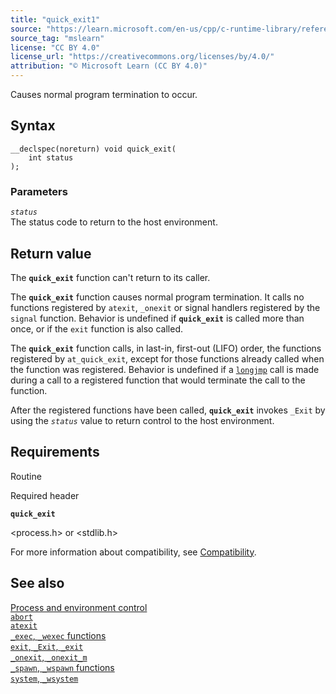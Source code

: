 ```yaml
---
title: "quick_exit1"
source: "https://learn.microsoft.com/en-us/cpp/c-runtime-library/reference/quick-exit1?view=msvc-170"
source_tag: "mslearn"
license: "CC BY 4.0"
license_url: "https://creativecommons.org/licenses/by/4.0/"
attribution: "© Microsoft Learn (CC BY 4.0)"
---
```

Causes normal program termination to occur.

## Syntax

```
__declspec(noreturn) void quick_exit(
    int status
);
```

### Parameters

_`status`_  
The status code to return to the host environment.

## Return value

The **`quick_exit`** function can't return to its caller.

The **`quick_exit`** function causes normal program termination. It calls no functions registered by `atexit`, `_onexit` or signal handlers registered by the `signal` function. Behavior is undefined if **`quick_exit`** is called more than once, or if the `exit` function is also called.

The **`quick_exit`** function calls, in last-in, first-out (LIFO) order, the functions registered by `at_quick_exit`, except for those functions already called when the function was registered. Behavior is undefined if a [`longjmp`](https://learn.microsoft.com/en-us/cpp/c-runtime-library/reference/longjmp?view=msvc-170) call is made during a call to a registered function that would terminate the call to the function.

After the registered functions have been called, **`quick_exit`** invokes `_Exit` by using the _`status`_ value to return control to the host environment.

## Requirements

Routine

Required header

**`quick_exit`**

<process.h> or <stdlib.h>

For more information about compatibility, see [Compatibility](https://learn.microsoft.com/en-us/cpp/c-runtime-library/compatibility?view=msvc-170).

## See also

[Process and environment control](https://learn.microsoft.com/en-us/cpp/c-runtime-library/process-and-environment-control?view=msvc-170)  
[`abort`](https://learn.microsoft.com/en-us/cpp/c-runtime-library/reference/abort?view=msvc-170)  
[`atexit`](https://learn.microsoft.com/en-us/cpp/c-runtime-library/reference/atexit?view=msvc-170)  
[`_exec`, `_wexec` functions](https://learn.microsoft.com/en-us/cpp/c-runtime-library/exec-wexec-functions?view=msvc-170)  
[`exit`, `_Exit`, `_exit`](https://learn.microsoft.com/en-us/cpp/c-runtime-library/reference/exit-exit-exit?view=msvc-170)  
[`_onexit`, `_onexit_m`](https://learn.microsoft.com/en-us/cpp/c-runtime-library/reference/onexit-onexit-m?view=msvc-170)  
[`_spawn`, `_wspawn` functions](https://learn.microsoft.com/en-us/cpp/c-runtime-library/spawn-wspawn-functions?view=msvc-170)  
[`system`, `_wsystem`](https://learn.microsoft.com/en-us/cpp/c-runtime-library/reference/system-wsystem?view=msvc-170)
